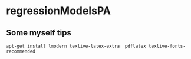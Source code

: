 # regressionModelsPA


## Some myself tips

```
apt-get install lmodern texlive-latex-extra  pdflatex texlive-fonts-recommended
```

